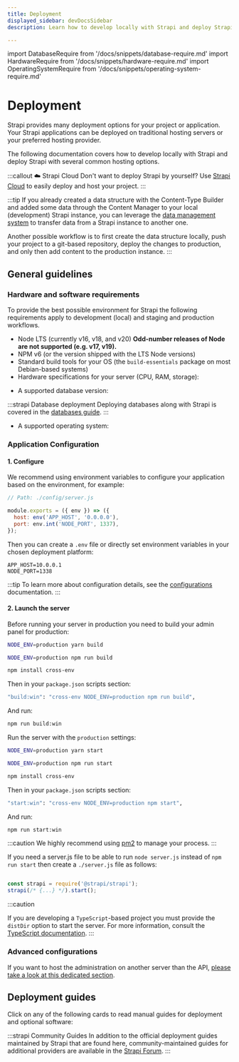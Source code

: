 ```yaml
---
title: Deployment
displayed_sidebar: devDocsSidebar
description: Learn how to develop locally with Strapi and deploy Strapi with various hosting options.

---
```

import DatabaseRequire from '/docs/snippets/database-require.md'
import HardwareRequire from '/docs/snippets/hardware-require.md'
import OperatingSystemRequire from '/docs/snippets/operating-system-require.md'

# Deployment

Strapi provides many deployment options for your project or application. Your Strapi applications can be deployed on traditional hosting servers or your preferred hosting provider. 

The following documentation covers how to develop locally with Strapi and deploy Strapi with several common hosting options.

:::callout ☁️ Strapi Cloud
Don't want to deploy Strapi by yourself? Use [Strapi Cloud](/cloud/intro) to easily deploy and host your project.
:::


:::tip
If you already created a data structure with the Content-Type Builder and added some data through the Content Manager to your local (development) Strapi instance, you can leverage the [data management system](/dev-docs/data-management) to transfer data from a Strapi instance to another one.

Another possible workflow is to first create the data structure locally, push your project to a git-based repository, deploy the changes to production, and only then add content to the production instance.
:::

## General guidelines

### Hardware and software requirements

To provide the best possible environment for Strapi the following requirements apply to development (local) and staging and production workflows.

- Node LTS (currently v16, v18, and v20) **Odd-number releases of Node are not supported (e.g. v17, v19).**
- NPM v6 (or the version shipped with the LTS Node versions)
- Standard build tools for your OS (the `build-essentials` package on most Debian-based systems)
- Hardware specifications for your server (CPU, RAM, storage):

<HardwareRequire components={props.components} />

- A supported database version:
<DatabaseRequire components={props.components} />

:::strapi Database deployment
Deploying databases along with Strapi is covered in the [databases guide](/dev-docs/configurations/database#databases-installation-guides).
:::

- A supported operating system:

<OperatingSystemRequire components={props.components} />

### Application Configuration

#### 1. Configure

We recommend using environment variables to configure your application based on the environment, for example:

```js
// Path: ./config/server.js

module.exports = ({ env }) => ({
  host: env('APP_HOST', '0.0.0.0'),
  port: env.int('NODE_PORT', 1337),
});
```

Then you can create a `.env` file or directly set environment variables in your chosen deployment platform:

```
APP_HOST=10.0.0.1
NODE_PORT=1338
```

:::tip
To learn more about configuration details, see the [configurations](/dev-docs/configurations) documentation.
:::

#### 2. Launch the server

Before running your server in production you need to build your admin panel for production:

<Tabs groupId="yarn-npm-windows">

<TabItem value="yarn" label="yarn">

```bash
NODE_ENV=production yarn build
```

</TabItem>

<TabItem value="npm" label="npm">

```bash
NODE_ENV=production npm run build
```

</TabItem>

<TabItem value="windows" label="windows">

```bash
npm install cross-env
```

Then in your `package.json` scripts section:

```bash
"build:win": "cross-env NODE_ENV=production npm run build",
```

And run:

```bash
npm run build:win
```

</TabItem>
</Tabs>

Run the server with the `production` settings:

<Tabs groupId="yarn-npm">

<TabItem value="yarn" label="yarn">

```bash
NODE_ENV=production yarn start
```

</TabItem>

<TabItem value="npm" label="npm">

```bash
NODE_ENV=production npm run start
```

</TabItem>

<TabItem value="windows" label="windows">

```bash
npm install cross-env
```

Then in your `package.json` scripts section:

```bash
"start:win": "cross-env NODE_ENV=production npm start",
```

And run:

```bash
npm run start:win
```

</TabItem>

</Tabs>

:::caution
We highly recommend using [pm2](https://github.com/Unitech/pm2/) to manage your process.
:::

If you need a server.js file to be able to run `node server.js` instead of `npm run start` then create a `./server.js` file as follows:

```js title="path: ./server.js"

const strapi = require('@strapi/strapi');
strapi(/* {...} */).start();
```

:::caution

If you are developing a `TypeScript`-based project you must provide the `distDir` option to start the server.
For more information, consult the [TypeScript documentation](/dev-docs/typescript#use-the-strapi-factory).
:::

### Advanced configurations

If you want to host the administration on another server than the API, [please take a look at this dedicated section](/dev-docs/admin-panel-customization#deployment).

## Deployment guides

Click on any of the following cards to read manual guides for deployment and optional software:

<CustomDocCardsWrapper>

<CustomDocCard emoji="☁️" title="Strapi Cloud" description="Deploy your project to Strapi Cloud." link="/cloud/getting-started/deployment" />

<CustomDocCard emoji="🗃️" title="3rd-party hosting guides" description="Deploy your project to various 3rd-party providers." link="/dev-docs/deployment/hosting-guides" />

<CustomDocCard emoji="➕" title="Optional software guides" description="Compliment or improve the deployment process when using Strapi in a production environment." link="/dev-docs/deployment/optional-software-guides" />

</CustomDocCardsWrapper>

:::strapi Community Guides
In addition to the official deployment guides maintained by Strapi that are found here, community-maintained guides for additional providers are available in the [Strapi Forum](https://forum.strapi.io/c/community-guides/28).
:::
